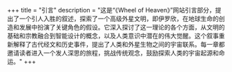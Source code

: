 +++
title = "引言"
description = "这是“《Wheel of Heaven》”网站引言部分，提出了一个引人入胜的叙述，探索了一个高级外星文明，即伊罗欣，在地球生命的创造和发展中扮演了关键角色的假设。它深入探讨了这一理论的各个方面，从文明的基础和宗教融合到智能设计的概念，以及人类意识中潜在的伟大觉醒。这个叙事重新解释了古代经文和历史事件，提出了人类和外星生物之间的宇宙联系。每一章都邀请读者进入一个发人深思的旅程，挑战传统观念，鼓励探索人类的宇宙起源和命运。"
+++

